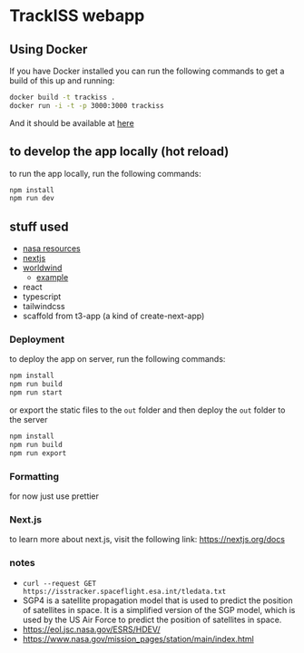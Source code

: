 # TrackISS webapp

## Using Docker

If you have Docker installed you can run the following commands to get a build of this up and running:

```bash
docker build -t trackiss .
docker run -i -t -p 3000:3000 trackiss
```

And it should be available at [here](https://localhost:3000)

## to develop the app locally (hot reload)

to run the app locally, run the following commands:

```bash
npm install
npm run dev
```

## stuff used

- [nasa resources](https://2022.spaceappschallenge.org/challenges/2022-challenges/track-the-iss/resources)
- [nextjs](https://nextjs.org/docs)
- [worldwind](https://worldwind.arc.nasa.gov/autodocs/WebWorldWind/)
  - [example](https://worldwind.arc.nasa.gov/web/examples/)
- react
- typescript
- tailwindcss
- scaffold from t3-app (a kind of create-next-app)

### Deployment

to deploy the app on server, run the following commands:

```bash
npm install
npm run build
npm run start
```

or export the static files to the `out` folder and then deploy the `out` folder to the server

```bash
npm install
npm run build
npm run export
```

### Formatting

for now just use prettier

### Next.js

to learn more about next.js, visit the following link:
https://nextjs.org/docs

### notes

- `curl --request GET https://isstracker.spaceflight.esa.int/tledata.txt`
- SGP4 is a satellite propagation model that is used to predict the position of satellites in space. It is a simplified version of the SGP model, which is used by the US Air Force to predict the position of satellites in space.
- https://eol.jsc.nasa.gov/ESRS/HDEV/
- https://www.nasa.gov/mission_pages/station/main/index.html

